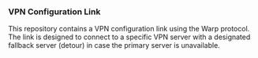 ### VPN Configuration Link
This repository contains a VPN configuration link using the Warp protocol. The link is designed to connect to a specific VPN server with a designated fallback server (detour) in case the primary server is unavailable.
